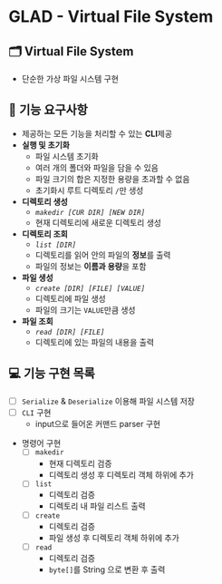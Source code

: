 # GLAD - Virtual File System

## 🗂️ Virtual File System

- 단순한 가상 파일 시스템 구현

## 🚀 기능 요구사항

- 제공하는 모든 기능을 처리할 수 있는 **CLI**제공
- **실행 및 초기화**
  - 파일 시스템 초기화
  - 여러 개의 폴더와 파일을 담을 수 있음
  - 파일 크기의 합은 지정한 용량을 초과할 수 없음
  - 초기화시 루트 디렉토리 `/`만 생성
- **디렉토리 생성**
  - _`makedir [CUR DIR] [NEW DIR]`_
  - 현재 디렉토리에 새로운 디렉토리 생성
- **디렉토리 조회**
  - _`list [DIR]`_ 
  - 디렉토리를 읽어 안의 파일의 **정보**를 출력
  - 파일의 정보는 **이름과 용량**을 포함
- **파일 생성**
  - _`create [DIR] [FILE] [VALUE]`_
  - 디렉토리에 파일 생성
  - 파일의 크기는 `VALUE`만큼 생성
- **파일 조회**
  - _`read [DIR] [FILE]`_
  - 디렉토리에 있는 파일의 내용을 출력

## 💻 기능 구현 목록

- [ ] `Serialize` & `Deserialize` 이용해 파일 시스템 저장
- [ ] `CLI` 구현
  - input으로 들어온 커맨드 parser 구현
- 명령어 구현
  - [ ] `makedir`
    - 현재 디렉토리 검증
    - 디렉토리 생성 후 디렉토리 객체 하위에 추가
  - [ ] `list`
    - 디렉토리 검증
    - 디렉토리 내 파일 리스트 출력
  - [ ] `create`
    - 디렉토리 검증
    - 파일 생성 후 디렉토리 객체 하위에 추가
  - [ ] `read`
    - 디렉토리 검증
    - `byte[]`를 String 으로 변환 후 출력
